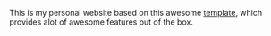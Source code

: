 This is my personal website based on this awesome [template](https://github.com/timlrx/tailwind-nextjs-starter-blog/), which provides alot of awesome features out of the box.
